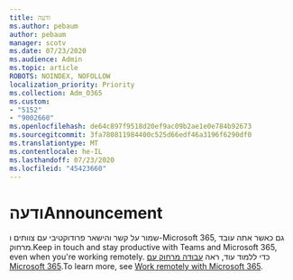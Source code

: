 ```yaml
---
title: ודעה
ms.author: pebaum
author: pebaum
manager: scotv
ms.date: 07/23/2020
ms.audience: Admin
ms.topic: article
ROBOTS: NOINDEX, NOFOLLOW
localization_priority: Priority
ms.collection: Adm_O365
ms.custom:
- "5152"
- "9002660"
ms.openlocfilehash: de64c897f9518d20ef9ac09b2ae1e0e784b92673
ms.sourcegitcommit: 3fa780811984400c525d66edf46a3196f6290df0
ms.translationtype: MT
ms.contentlocale: he-IL
ms.lasthandoff: 07/23/2020
ms.locfileid: "45423660"
---
```

# <a name="announcement"></a><span data-ttu-id="9695e-102">ודעה</span><span class="sxs-lookup"><span data-stu-id="9695e-102">Announcement</span></span>

<span data-ttu-id="9695e-103">שמור על קשר והישאר פרודוקטיבי עם צוותים ו-Microsoft 365, גם כאשר אתה עובד מרחוק.</span><span class="sxs-lookup"><span data-stu-id="9695e-103">Keep in touch and stay productive with Teams and Microsoft 365, even when you're working remotely.</span></span> <span data-ttu-id="9695e-104">כדי ללמוד עוד, ראה [עבודה מרחוק עם Microsoft 365](https://aka.ms/remote-work).</span><span class="sxs-lookup"><span data-stu-id="9695e-104">To learn more, see [Work remotely with Microsoft 365](https://aka.ms/remote-work).</span></span>